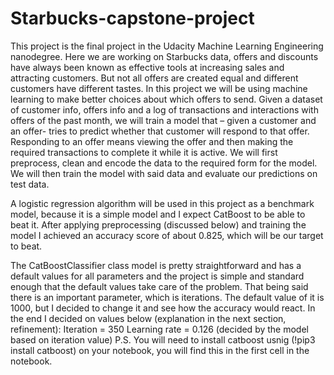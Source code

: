 # Starbucks-capstone-project
This project is the final project in the Udacity Machine Learning Engineering nanodegree.
Here we are working on Starbucks data, offers and discounts have always been known as effective tools at increasing sales and attracting customers.
But not all offers are created equal and different customers have different tastes. In this project we will be using machine learning to make better choices about
which offers to send.
Given a dataset of customer info, offers info and a log of transactions and interactions with offers of the past month, we will train a model that – given a customer and an offer- tries to
predict whether that customer will respond to that offer.
Responding to an offer means viewing the offer and then making the required transactions to complete it while it is active.
We will first preprocess, clean and encode the data to the required form for the model.
We will then train the model with said data and evaluate our predictions on test data.


A logistic regression algorithm will be used in this project as a benchmark model, because it is a simple model and I expect CatBoost to be able to beat it.
After applying preprocessing (discussed below) and training the model I achieved an accuracy score of about 0.825, which will be our target to beat.

The CatBoostClassifier class model is pretty straightforward and has a default values for all parameters and the project is simple and standard enough that the default values take care of
the problem. That being said there is an important parameter, which is iterations.
The default value of it is 1000, but I decided to change it and see how the accuracy would react. In the end I decided on values below (explanation in the next section, refinement): Iteration = 350
Learning rate = 0.126 (decided by the model based on iteration value)
P.S. You will need to install catboost usnig (!pip3 install catboost) on your notebook, you will find this in the first cell in the notebook.
